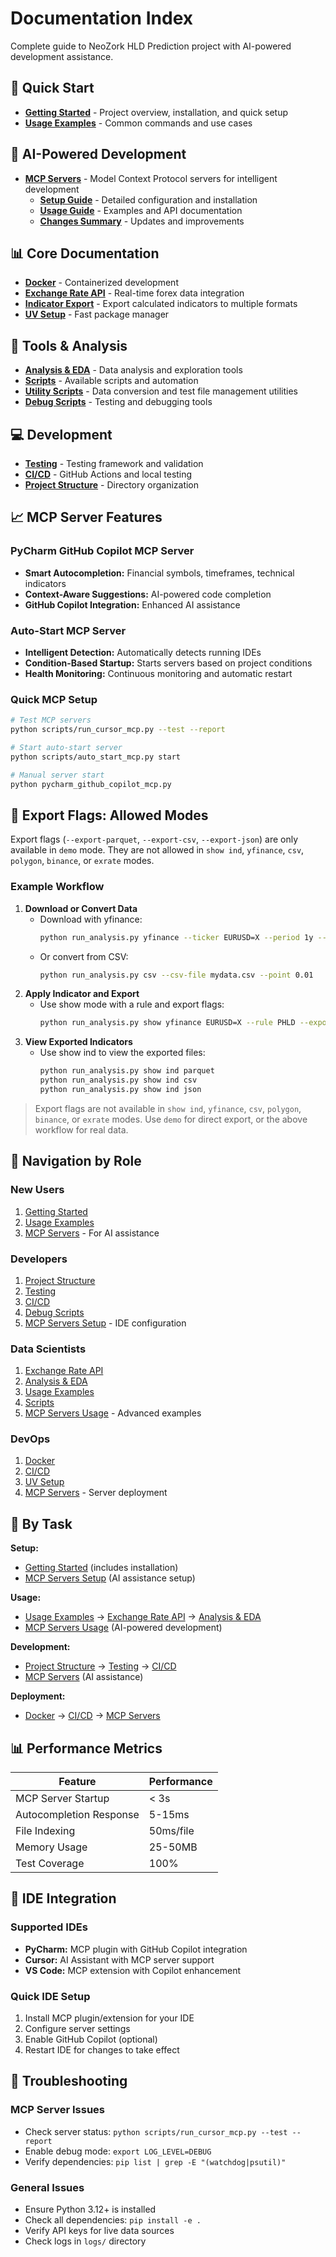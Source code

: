 # Documentation Index

Complete guide to NeoZork HLD Prediction project with AI-powered development assistance.

## 🚀 Quick Start

- **[Getting Started](getting-started.md)** - Project overview, installation, and quick setup
- **[Usage Examples](usage-examples.md)** - Common commands and use cases

## 🤖 AI-Powered Development

- **[MCP Servers](mcp-servers/README.md)** - Model Context Protocol servers for intelligent development
  - **[Setup Guide](mcp-servers/SETUP.md)** - Detailed configuration and installation
  - **[Usage Guide](mcp-servers/USAGE.md)** - Examples and API documentation
  - **[Changes Summary](mcp-servers/CHANGES_SUMMARY.md)** - Updates and improvements

## 📊 Core Documentation

- **[Docker](docker.md)** - Containerized development
- **[Exchange Rate API](exchange-rate-api-complete.md)** - Real-time forex data integration
- **[Indicator Export](indicator-export.md)** - Export calculated indicators to multiple formats
- **[UV Setup](uv-setup.md)** - Fast package manager

## 🔧 Tools & Analysis

- **[Analysis & EDA](analysis-eda.md)** - Data analysis and exploration tools
- **[Scripts](scripts.md)** - Available scripts and automation
- **[Utility Scripts](utility-scripts.md)** - Data conversion and test file management utilities
- **[Debug Scripts](debug-scripts.md)** - Testing and debugging tools

## 💻 Development

- **[Testing](testing.md)** - Testing framework and validation
- **[CI/CD](ci-cd.md)** - GitHub Actions and local testing
- **[Project Structure](project-structure.md)** - Directory organization

## 📈 MCP Server Features

### PyCharm GitHub Copilot MCP Server
- **Smart Autocompletion:** Financial symbols, timeframes, technical indicators
- **Context-Aware Suggestions:** AI-powered code completion
- **GitHub Copilot Integration:** Enhanced AI assistance

### Auto-Start MCP Server
- **Intelligent Detection:** Automatically detects running IDEs
- **Condition-Based Startup:** Starts servers based on project conditions
- **Health Monitoring:** Continuous monitoring and automatic restart

### Quick MCP Setup
```bash
# Test MCP servers
python scripts/run_cursor_mcp.py --test --report

# Start auto-start server
python scripts/auto_start_mcp.py start

# Manual server start
python pycharm_github_copilot_mcp.py
```

## 📝 Export Flags: Allowed Modes

Export flags (`--export-parquet`, `--export-csv`, `--export-json`) are only available in `demo` mode. They are not allowed in `show ind`, `yfinance`, `csv`, `polygon`, `binance`, or `exrate` modes.

### Example Workflow

1. **Download or Convert Data**
   - Download with yfinance:
     ```bash
     python run_analysis.py yfinance --ticker EURUSD=X --period 1y --point 0.00001
     ```
   - Or convert from CSV:
     ```bash
     python run_analysis.py csv --csv-file mydata.csv --point 0.01
     ```
2. **Apply Indicator and Export**
   - Use show mode with a rule and export flags:
     ```bash
     python run_analysis.py show yfinance EURUSD=X --rule PHLD --export-parquet --export-csv --export-json
     ```
3. **View Exported Indicators**
   - Use show ind to view the exported files:
     ```bash
     python run_analysis.py show ind parquet
     python run_analysis.py show ind csv
     python run_analysis.py show ind json
     ```

> Export flags are not available in `show ind`, `yfinance`, `csv`, `polygon`, `binance`, or `exrate` modes. Use `demo` for direct export, or the above workflow for real data.

## 👥 Navigation by Role

### New Users
1. [Getting Started](getting-started.md)
2. [Usage Examples](usage-examples.md)
3. [MCP Servers](mcp-servers/README.md) - For AI assistance

### Developers
1. [Project Structure](project-structure.md)
2. [Testing](testing.md)
3. [CI/CD](ci-cd.md)
4. [Debug Scripts](debug-scripts.md)
5. [MCP Servers Setup](mcp-servers/SETUP.md) - IDE configuration

### Data Scientists
1. [Exchange Rate API](exchange-rate-api-complete.md)
2. [Analysis & EDA](analysis-eda.md)
3. [Usage Examples](usage-examples.md)
4. [Scripts](scripts.md)
5. [MCP Servers Usage](mcp-servers/USAGE.md) - Advanced examples

### DevOps
1. [Docker](docker.md)
2. [CI/CD](ci-cd.md)
3. [UV Setup](uv-setup.md)
4. [MCP Servers](mcp-servers/README.md) - Server deployment

## 🎯 By Task

**Setup:**
- [Getting Started](getting-started.md) (includes installation)
- [MCP Servers Setup](mcp-servers/SETUP.md) (AI assistance setup)

**Usage:**
- [Usage Examples](usage-examples.md) → [Exchange Rate API](exchange-rate-api-complete.md) → [Analysis & EDA](analysis-eda.md)
- [MCP Servers Usage](mcp-servers/USAGE.md) (AI-powered development)

**Development:**
- [Project Structure](project-structure.md) → [Testing](testing.md) → [CI/CD](ci-cd.md)
- [MCP Servers](mcp-servers/README.md) (AI assistance)

**Deployment:**
- [Docker](docker.md) → [CI/CD](ci-cd.md) → [MCP Servers](mcp-servers/README.md)

## 📊 Performance Metrics

| Feature | Performance |
|---------|-------------|
| MCP Server Startup | < 3s |
| Autocompletion Response | 5-15ms |
| File Indexing | 50ms/file |
| Memory Usage | 25-50MB |
| Test Coverage | 100% |

## 🔧 IDE Integration

### Supported IDEs
- **PyCharm:** MCP plugin with GitHub Copilot integration
- **Cursor:** AI Assistant with MCP server support
- **VS Code:** MCP extension with Copilot enhancement

### Quick IDE Setup
1. Install MCP plugin/extension for your IDE
2. Configure server settings
3. Enable GitHub Copilot (optional)
4. Restart IDE for changes to take effect

## 🐛 Troubleshooting

### MCP Server Issues
- Check server status: `python scripts/run_cursor_mcp.py --test --report`
- Enable debug mode: `export LOG_LEVEL=DEBUG`
- Verify dependencies: `pip list | grep -E "(watchdog|psutil)"`

### General Issues
- Ensure Python 3.12+ is installed
- Check all dependencies: `pip install -e .`
- Verify API keys for live data sources
- Check logs in `logs/` directory